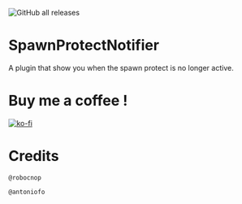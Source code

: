 ![GitHub all releases](https://img.shields.io/github/downloads/Robocnop/SpawnProtectNotifier/total)

# SpawnProtectNotifier
A plugin that show you when the spawn protect is no longer active.

# Buy me a coffee !
[![ko-fi](https://ko-fi.com/img/githubbutton_sm.svg)](https://ko-fi.com/P5P6XMKIH)

# Credits
`@robocnop`

`@antoniofo`
